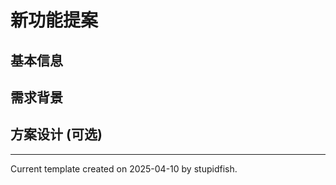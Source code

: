 # 新功能提案

## 基本信息

<!-- 请简要描述大致的功能, 需要做什么之类的 -->

## 需求背景

<!-- 如果可以, 请告诉我为什么要添加这个新功能 -->

## 方案设计 (可选)

<!-- 如果您有大致的方案规划, 可以直接告诉我们 -->

---
Current template created on 2025-04-10 by stupidfish.